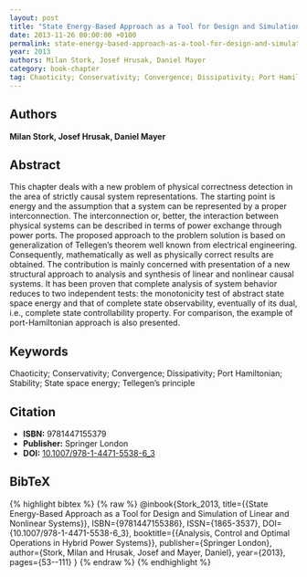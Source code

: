 ```yaml
---
layout: post
title: "State Energy-Based Approach as a Tool for Design and Simulation of Linear and Nonlinear Systems"
date: 2013-11-26 00:00:00 +0100
permalink: state-energy-based-approach-as-a-tool-for-design-and-simulation-of-linear-and-nonlinear-systems
year: 2013
authors: Milan Stork, Josef Hrusak, Daniel Mayer
category: book-chapter
tag: Chaoticity; Conservativity; Convergence; Dissipativity; Port Hamiltonian; Stability; State space energy; Tellegen’s principle
---
```

 
## Authors
**Milan Stork, Josef Hrusak, Daniel Mayer**
 
## Abstract
This chapter deals with a new problem of physical correctness detection in the area of strictly causal system representations. The starting point is energy and the assumption that a system can be represented by a proper interconnection. The interconnection or, better, the interaction between physical systems can be described in terms of power exchange through power ports. The proposed approach to the problem solution is based on generalization of Tellegen’s theorem well known from electrical engineering. Consequently, mathematically as well as physically correct results are obtained. The contribution is mainly concerned with presentation of a new structural approach to analysis and synthesis of linear and nonlinear causal systems. It has been proven that complete analysis of system behavior reduces to two independent tests: the monotonicity test of abstract state space energy and that of complete state observability, eventually of its dual, i.e., complete state controllability property. For comparison, the example of port-Hamiltonian approach is also presented.
 
## Keywords
Chaoticity; Conservativity; Convergence; Dissipativity; Port Hamiltonian; Stability; State space energy; Tellegen’s principle
 
## Citation
- **ISBN:** 9781447155379
- **Publisher:** Springer London
- **DOI:** [10.1007/978-1-4471-5538-6_3](https://doi.org/10.1007/978-1-4471-5538-6_3)
 
## BibTeX
{% highlight bibtex %}
{% raw %}
@inbook{Stork_2013,
  title={{State Energy-Based Approach as a Tool for Design and Simulation of Linear and Nonlinear Systems}},
  ISBN={9781447155386},
  ISSN={1865-3537},
  DOI={10.1007/978-1-4471-5538-6_3},
  booktitle={{Analysis, Control and Optimal Operations in Hybrid Power Systems}},
  publisher={Springer London},
  author={Stork, Milan and Hrusak, Josef and Mayer, Daniel},
  year={2013},
  pages={53--111}
}
{% endraw %}
{% endhighlight %}
 

